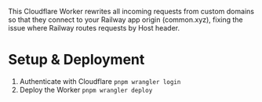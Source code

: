 This Cloudflare Worker rewrites all incoming requests from custom domains 
so that they connect to your Railway app origin (common.xyz),
fixing the issue where Railway routes requests by Host header.

# Setup & Deployment
1. Authenticate with Cloudflare `pnpm wrangler login`
2. Deploy the Worker `pnpm wrangler deploy`